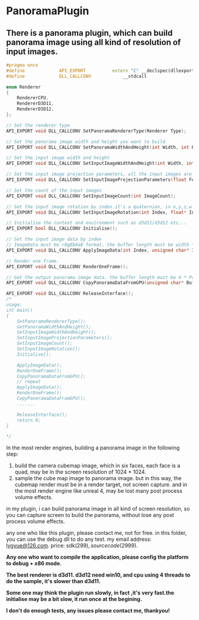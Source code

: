 PanoramaPlugin
=====
There is a panorama plugin, which can build panorama image using all kind of resolution of input images.
------
~~~cpp
#pragma once
#define				API_EXPORT			extern "C" __declspec(dllexport)
#define				DLL_CALLCONV			__stdcall

enum Renderer
{
	RendererCPU,
	RendererD3D11,
	RendererD3D12,
};

// Set the renderer type
API_EXPORT void DLL_CALLCONV SetPanoramaRendererType(Renderer Type);

// Set the panorama image width and height you want to build
API_EXPORT void DLL_CALLCONV SetPanoramaWidthAndHeight(int Width, int Height);

// Set the input image width and height
API_EXPORT void DLL_CALLCONV SetInputImageWidthAndHeight(int Width, int Height);

// Set the input image projection parameters, all the input images are the same.
API_EXPORT void DLL_CALLCONV SetInputImageProjectionParameters(float Fovy, float NearClip, float FarClip);

// Set the count of the input images
API_EXPORT void DLL_CALLCONV SetInputImageCount(int ImageCount);

// Set the input image rotation by index.it's a quaternion, in x,y,z,w order.
API_EXPORT void DLL_CALLCONV SetInputImageRotation(int Index, float* InputImageQuaternionXYZW);

// Initialise the context and environment such as d3d11/d3d12 etc...
API_EXPORT bool DLL_CALLCONV Initialise();

// Set the input image data by index
// ImageData must be r8g8b8a8 format, the buffer length must be width * height * 4.
API_EXPORT void DLL_CALLCONV ApplyImageData(int Index, unsigned char* ImageData);

// Render one frame.
API_EXPORT void DLL_CALLCONV RenderOneFrame();

// Get the output panorama image data. the buffer length must be 4 * PanoramaWidth * PanoramaHeight
API_EXPORT void DLL_CALLCONV CopyPanoramaDataFromGPU(unsigned char* Buffer);

API_EXPORT void DLL_CALLCONV ReleaseInterface();
/*
usage:
int main()
{
	SetPanoramaRendererType();
	SetPanoramaWidthAndHeight();
	SetInputImageWidthAndHeight();
	SetInputImageProjectionParameters();
	SetInputImageCount();
	SetInputImageRotation();
	Initialise();

	ApplyImageData();
	RenderOneFrame();
	CopyPanoramaDataFromGPU();
	// repeat
	ApplyImageData();
	RenderOneFrame();
	CopyPanoramaDataFromGPU();
	.......

	ReleaseInterface();
	return 0;
}	

*/
~~~
In the most render engines, building a panorama image in the following step:
1. build the camera cubemap image, which in six faces, each face is a quad, may be in the screen resolution of 1024 * 1024.
2. sample the cube map image to panorama image.
but in this way, the cubemap render must be in a render target, not screen capture. and in the most render engine like unreal 4, may be lost many post process volume effects.

in my plugin, i can build panorama image in all kind of screen resolution, so you can capture screen to build the panorama, without lose any post process volume effects.

any one who like this plugin, please contact me, not for free. in this folder, you can use the debug dll to do any test.
my email address: lygyue@126.com. price: sdk($299), source code($2999).

__Any one who want to compile the application, please config the platform to debug + x86 mode.__

__The best renderer is d3d11. d3d12 need win10, and cpu using 4 threads to do the sample, it's slower than d3d11.__

__Some one may think the plugin run slowly, in fact ,it's very fast.the initialise may be a bit slow, it run once at the begining.__

__I don't do enough tests, any issues please contact me, thankyou!__
